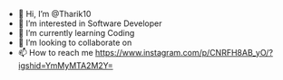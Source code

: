 - 👋 Hi, I’m @Tharik10
- 👀 I’m interested in Software Developer 
- 🌱 I’m currently learning Coding 
- 💞️ I’m looking to collaborate on 
- 📫 How to reach me https://www.instagram.com/p/CNRFH8AB_yO/?igshid=YmMyMTA2M2Y=

<!---
Tharik10/Tharik10 is a ✨ special ✨ repository because its `README.md` (this file) appears on your GitHub profile.
You can click the Preview link to take a look at your changes.
--->
